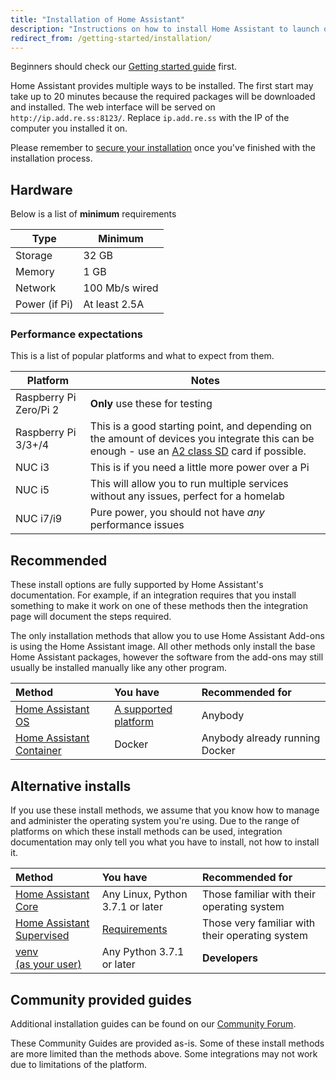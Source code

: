```yaml
---
title: "Installation of Home Assistant"
description: "Instructions on how to install Home Assistant to launch on start."
redirect_from: /getting-started/installation/
---
```


<div class='note'>

Beginners should check our [Getting started guide](/getting-started/) first.

</div>

Home Assistant provides multiple ways to be installed. The first start may take up to 20 minutes because the required packages will be downloaded and installed. The web interface will be served on `http://ip.add.re.ss:8123/`. Replace `ip.add.re.ss` with the IP of the computer you installed it on.

<div class='note warning'>

  Please remember to [secure your installation](/docs/configuration/securing/) once you've finished with the installation process.

</div>

## Hardware

Below is a list of **minimum** requirements

Type | Minimum
-- | --
Storage | 32 GB
Memory | 1 GB
Network | 100 Mb/s wired
Power (if Pi) | At least 2.5A

### Performance expectations

This is a list of popular platforms and what to expect from them.

Platform | Notes
-- | --
Raspberry Pi Zero/Pi 2 | **Only** use these for testing
Raspberry Pi 3/3+/4 | This is a good starting point, and depending on the amount of devices you integrate this can be enough - use an [A2 class SD](https://amzn.to/2X0Z2di) card if possible.
NUC i3 | This is if you need a little more power over a Pi
NUC i5 | This will allow you to run multiple services without any issues, perfect for a homelab
NUC i7/i9 | Pure power, you should not have *any* performance issues

## Recommended

These install options are fully supported by Home Assistant's documentation. For example, if an integration requires that you install something to make it work on one of these methods then the integration page will document the steps required.

<div class='note'>

The only installation methods that allow you to use Home Assistant Add-ons is using the Home Assistant image. All other methods only install the base Home Assistant packages, however the software from the add-ons may still usually be installed manually like any other program.

</div>

**Method**|**You have**|**Recommended for**
:-----|:-----|:-----
[Home Assistant OS](/hassio/installation/)|[A supported platform](/hassio/installation/)|Anybody
[Home Assistant Container](/docs/installation/docker/)|Docker|Anybody already running Docker

## Alternative installs

If you use these install methods, we assume that you know how to manage and administer the operating system you're using. Due to the range of platforms on which these install methods can be used, integration documentation may only tell you what you have to install, not how to install it.

**Method**|**You have**|**Recommended for**
:-----|:-----|:-----
[Home Assistant Core](/docs/installation/raspberry-pi/)|Any Linux, Python 3.7.1 or later|Those familiar with their operating system
[Home Assistant Supervised](https://github.com/home-assistant/supervised-installer) | [Requirements](https://github.com/home-assistant/architecture/blob/master/adr/0014-home-assistant-supervised.md#supported-operating-system-system-dependencies-and-versions) | Those very familiar with their operating system
[venv<BR>(as your user)](/docs/installation/virtualenv/)|Any Python 3.7.1 or later|**Developers**

## Community provided guides

Additional installation guides can be found on our [Community Forum](https://community.home-assistant.io/tags/c/community-guides/51/installation).

These Community Guides are provided as-is. Some of these install methods are more limited than the methods above. Some integrations may not work due to limitations of the platform.
